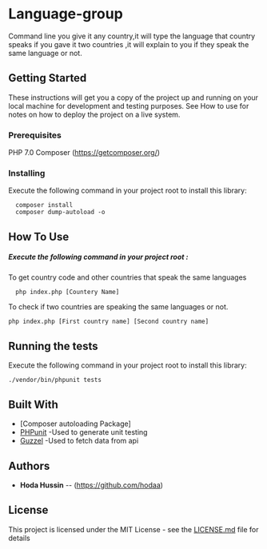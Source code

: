 
# Language-group

Command line you give it any country,it will type the language that country speaks if you gave it two countries ,it will explain to you if they speak the same language or not.

## Getting Started

These instructions will get you a copy of the project up and running on your local machine for development and testing purposes. See How to use for notes on how to deploy the project on a live system.

### Prerequisites

PHP 7.0
Composer (https://getcomposer.org/)


### Installing

Execute the following command in your project root to install this library:

      composer install
      composer dump-autoload -o


## How To Use 

##### Execute the following command in your project root :

To get country code and other countries that speak the same languages

      php index.php [Countery Name]

To check if two countries are speaking the same languages or not.

```bash
php index.php [First country name] [Second country name]
```

## Running the tests
  Execute the following command in your project root to install this library:

	./vendor/bin/phpunit tests



## Built With

* [Composer autoloading Package]
* [PHPunit](https://phpunit.de/) -Used to generate unit testing
* [Guzzel](http://docs.guzzlephp.org) -Used to fetch data from api




## Authors

* **Hoda Hussin** -- (https://github.com/hodaa)

## License

This project is licensed under the MIT License - see the [LICENSE.md](LICENSE.md) file for details


